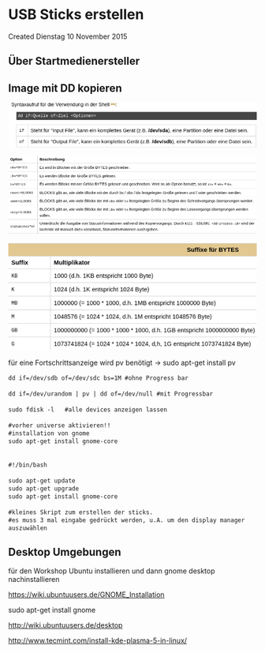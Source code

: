 # USB Sticks erstellen
Created Dienstag 10 November 2015

Über Startmedienersteller
-------------------------


Image mit DD kopieren
---------------------

![](./USB_Sticks_erstellen/pasted_image.png)

![](./USB_Sticks_erstellen/pasted_image001.png)

![](./USB_Sticks_erstellen/pasted_image002.png)

für eine Fortschrittsanzeige wird pv benötigt
→ sudo apt-get install pv

	dd if=/dev/sdb of=/dev/sdc bs=1M #ohne Progress bar
	
	dd if=/dev/urandom | pv | dd of=/dev/null #mit Progressbar
	
	sudo fdisk -l	#alle devices anzeigen lassen
	
	#vorher universe aktivieren!!
	#installation von gnome
	sudo apt-get install gnome-core


	#!/bin/bash
	
	sudo apt-get update
	sudo apt-get upgrade
	sudo apt-get install gnome-core
	
	#kleines Skript zum erstellen der sticks.
	#es muss 3 mal eingabe gedrückt werden, u.A. um den display manager auszuwählen



Desktop Umgebungen
------------------

für den Workshop Ubuntu installieren und dann gnome desktop nachinstallieren


<https://wiki.ubuntuusers.de/GNOME_Installation>

sudo apt-get install gnome	



<http://wiki.ubuntuusers.de/desktop>

<http://www.tecmint.com/install-kde-plasma-5-in-linux/>


